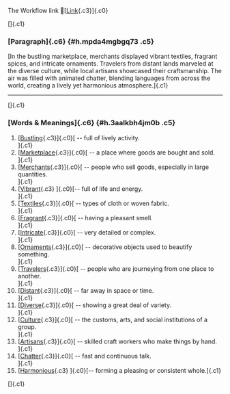 The Workflow link
👏[[Link](https://www.google.com/url?q=http://www.google.com&sa=D&source=editors&ust=1756460923814234&usg=AOvVaw29V8TR40rDTyAfBFiYQtZ3){.c3}]{.c0}

[]{.c1}

### [Paragraph]{.c6} {#h.mpda4mgbgq73 .c5}

[In the bustling marketplace, merchants displayed vibrant textiles,
fragrant spices, and intricate ornaments. Travelers from distant lands
marveled at the diverse culture, while local artisans showcased their
craftsmanship. The air was filled with animated chatter, blending
languages from across the world, creating a lively yet harmonious
atmosphere.]{.c1}

------------------------------------------------------------------------

[]{.c1}

### [Words & Meanings]{.c6} {#h.3aalkbh4jm0b .c5}

1.  [[Bustling](https://www.google.com/url?q=http://www.google.com&sa=D&source=editors&ust=1756460923815260&usg=AOvVaw2umFc8AxRuYhyPupkaflUx){.c3}]{.c0}[ --
    full of lively activity.\
    ]{.c1}
2.  [[Marketplace](https://www.google.com/url?q=http://www.google.com&sa=D&source=editors&ust=1756460923815434&usg=AOvVaw2UAxzm8Rrrvy195nb3bUVz){.c3}]{.c0}[ --
    a place where goods are bought and sold.\
    ]{.c1}
3.  [[Merchants](https://www.google.com/url?q=http://www.google.com&sa=D&source=editors&ust=1756460923815568&usg=AOvVaw2gwq6P8lmy3_zU7Det_p77){.c3}]{.c0}[ --
    people who sell goods, especially in large quantities.\
    ]{.c1}
4.  [[Vibrant](https://www.google.com/url?q=http://www.google.com&sa=D&source=editors&ust=1756460923815703&usg=AOvVaw22OBAzHD6zvIoBy6LUHSZW){.c3}
    ]{.c0}[-- full of life and energy.\
    ]{.c1}
5.  [[Textiles](https://www.google.com/url?q=http://www.google.com&sa=D&source=editors&ust=1756460923815801&usg=AOvVaw2TMc-_TdLWlPh1LhqFyhnX){.c3}]{.c0}[ --
    types of cloth or woven fabric.\
    ]{.c1}
6.  [[Fragrant](https://www.google.com/url?q=http://www.google.com&sa=D&source=editors&ust=1756460923815914&usg=AOvVaw0N6wS9twd1hp_UEgLtbOfP){.c3}]{.c0}[ --
    having a pleasant smell.\
    ]{.c1}
7.  [[Intricate](https://www.google.com/url?q=http://www.google.com&sa=D&source=editors&ust=1756460923816014&usg=AOvVaw1pzh7Z4TQWmRr8UokWSH36){.c3}]{.c0}[ --
    very detailed or complex.\
    ]{.c1}
8.  [[Ornaments](https://www.google.com/url?q=http://www.google.com&sa=D&source=editors&ust=1756460923816110&usg=AOvVaw2in67Oq9IPStcHpAtpSMrJ){.c3}]{.c0}[ --
    decorative objects used to beautify something.\
    ]{.c1}
9.  [[Travelers](https://www.google.com/url?q=http://www.google.com&sa=D&source=editors&ust=1756460923816227&usg=AOvVaw0M9Dn1cSJRJ_a8cUEuTAQo){.c3}]{.c0}[ --
    people who are journeying from one place to another.\
    ]{.c1}
10. [[Distant](https://www.google.com/url?q=http://www.google.com&sa=D&source=editors&ust=1756460923816341&usg=AOvVaw2I1mfDVusLKenoIWMyVYcW){.c3}]{.c0}[ --
    far away in space or time.\
    ]{.c1}
11. [[Diverse](https://www.google.com/url?q=http://www.google.com&sa=D&source=editors&ust=1756460923816432&usg=AOvVaw2qIBDdepCcvrrSwzJwg2nq){.c3}]{.c0}[ --
    showing a great deal of variety.\
    ]{.c1}
12. [[Culture](https://www.google.com/url?q=http://www.google.com&sa=D&source=editors&ust=1756460923816533&usg=AOvVaw1JBNVNepspQAgNl6pvw0dI){.c3}]{.c0}[ --
    the customs, arts, and social institutions of a group.\
    ]{.c1}
13. [[Artisans](https://www.google.com/url?q=http://www.google.com&sa=D&source=editors&ust=1756460923816647&usg=AOvVaw3r0nCNVsNSntsweNAb6QF1){.c3}]{.c0}[ --
    skilled craft workers who make things by hand.\
    ]{.c1}
14. [[Chatter](https://www.google.com/url?q=http://www.google.com&sa=D&source=editors&ust=1756460923816789&usg=AOvVaw1jgyFDGzyqUsjq38bek2-N){.c3}]{.c0}[ --
    fast and continuous talk.\
    ]{.c1}
15. [[Harmonious](https://www.google.com/url?q=http://www.google.com&sa=D&source=editors&ust=1756460923816962&usg=AOvVaw1bUurJT0MGpgOtptKIu2xu){.c3}
    ]{.c0}[-- forming a pleasing or consistent whole.]{.c1}

[]{.c1}
